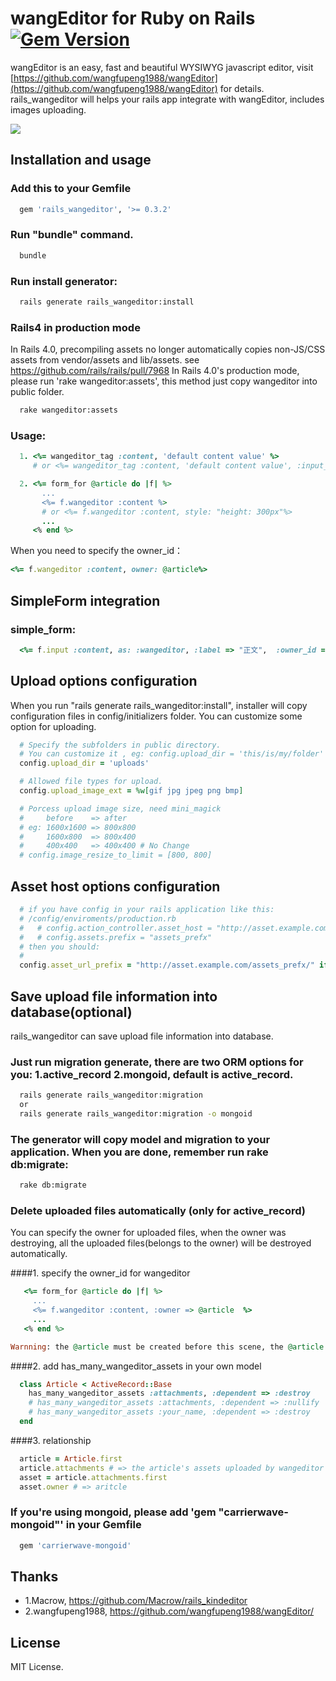# wangEditor for Ruby on Rails  [![Gem Version](https://badge.fury.io/rb/rails_wangeditor.svg)](http://badge.fury.io/rb/rails_wangeditor)

wangEditor is an easy, fast and beautiful WYSIWYG javascript editor, visit [https://github.com/wangfupeng1988/wangEditor](https://github.com/wangfupeng1988/wangEditor) for details.
rails_wangeditor will helps your rails app integrate with wangEditor, includes images uploading.

![](http://images2015.cnblogs.com/blog/138012/201509/138012-20150910004209122-1645253022.png)


## Installation and usage

### Add this to your Gemfile

```ruby
  gem 'rails_wangeditor', '>= 0.3.2'
```

### Run "bundle" command.

```bash
  bundle
```

### Run install generator:

```bash
  rails generate rails_wangeditor:install
```

### Rails4 in production mode

In Rails 4.0, precompiling assets no longer automatically copies non-JS/CSS assets from vendor/assets and lib/assets. see https://github.com/rails/rails/pull/7968
In Rails 4.0's production mode, please run 'rake wangeditor:assets', this method just copy wangeditor into public folder.

```bash
  rake wangeditor:assets
```

### Usage:

```ruby
  1. <%= wangeditor_tag :content, 'default content value' %>
     # or <%= wangeditor_tag :content, 'default content value', :input_html =>{style: "height: 300px"} %>
```

```ruby
  2. <%= form_for @article do |f| %>
       ...
       <%= f.wangeditor :content %>
       # or <%= f.wangeditor :content, style: "height: 300px"%>
       ...
     <% end %>
```

When you need to specify the owner_id：

```ruby
<%= f.wangeditor :content, owner: @article%>
```

## SimpleForm integration

### simple_form:

```ruby
  <%= f.input :content, as: :wangeditor, :label => "正文",  :owner_id => current_user.id, :input_html => {style: "height: 300px" } %>
```

## Upload options configuration

When you run "rails generate rails_wangeditor:install", installer will copy configuration files in config/initializers folder.
You can customize some option for uploading. 

```ruby
  # Specify the subfolders in public directory.
  # You can customize it , eg: config.upload_dir = 'this/is/my/folder'
  config.upload_dir = 'uploads'

  # Allowed file types for upload.
  config.upload_image_ext = %w[gif jpg jpeg png bmp]

  # Porcess upload image size, need mini_magick
  #     before    => after
  # eg: 1600x1600 => 800x800
  #     1600x800  => 800x400
  #     400x400   => 400x400 # No Change
  # config.image_resize_to_limit = [800, 800]

```

## Asset host options configuration

```ruby
  # if you have config in your rails application like this:
  # /config/enviroments/production.rb
  #   # config.action_controller.asset_host = "http://asset.example.com"
  #   # config.assets.prefix = "assets_prefx"
  # then you should:
  #
  config.asset_url_prefix = "http://asset.example.com/assets_prefx/" if Rails.env.production?
```


## Save upload file information into database(optional)

rails_wangeditor can save upload file information into database.

### Just run migration generate, there are two ORM options for you: 1.active_record 2.mongoid, default is active_record.

```bash
  rails generate rails_wangeditor:migration
  or
  rails generate rails_wangeditor:migration -o mongoid
```

### The generator will copy model and migration to your application. When you are done, remember run rake db:migrate:

```bash
  rake db:migrate
```

### Delete uploaded files automatically (only for active_record)

You can specify the owner for uploaded files, when the owner was destroying, all the uploaded files(belongs to the owner) will be destroyed automatically.

####1. specify the owner_id for wangeditor

```ruby
   <%= form_for @article do |f| %>
     ...
     <%= f.wangeditor :content, :owner => @article  %>
     ...
   <% end %>
```

```ruby
Warnning: the @article must be created before this scene, the @article.id should not be empty.
```

####2. add has_many_wangeditor_assets in your own model

```ruby
  class Article < ActiveRecord::Base
    has_many_wangeditor_assets :attachments, :dependent => :destroy
    # has_many_wangeditor_assets :attachments, :dependent => :nullify
    # has_many_wangeditor_assets :your_name, :dependent => :destroy
  end
```

####3. relationship

```ruby
  article = Article.first
  article.attachments # => the article's assets uploaded by wangeditor
  asset = article.attachments.first
  asset.owner # => aritcle
```

### If you're using mongoid, please add 'gem "carrierwave-mongoid"' in your Gemfile

```ruby
  gem 'carrierwave-mongoid'
```

## Thanks
- 1.Macrow, https://github.com/Macrow/rails_kindeditor
- 2.wangfupeng1988, https://github.com/wangfupeng1988/wangEditor/

## License

MIT License.
